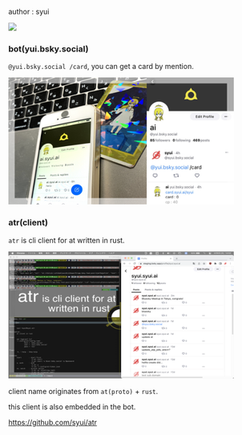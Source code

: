author : syui

<img src="https://syui.ai/icon/syui.png" width="120">

### bot(yui.bsky.social)

`@yui.bsky.social /card`, you can get a card by mention.

<img src="./bot.png" width="450">


### atr(client)

`atr` is cli client for at written in rust.

<img src="./atr.png" width="450">

client name originates from `at(proto)` + `rust`.

this client is also embedded in the bot.

https://github.com/syui/atr
